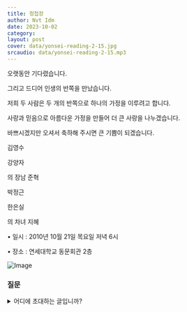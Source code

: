 ```yaml
---
title: 청첩장
author: Nvt Idm
date: 2023-10-02
category: 
layout: post
cover: data/yonsei-reading-2-15.jpg
srcaudio: data/yonsei-reading-2-15.mp3
---
```


오랫동안 기다렸습니다.

그리고 드디어 인생의 반쪽을 만났습니다.

저희 두 사람은 두 개의 반쪽으로 하나의 가정을 이루려고 합니다.

사랑과 믿음으로 아름다운 가정을 만들어 더 큰 사랑을 나누겠습니다.

바쁘시겠지만 오셔서 축하해 주시면 큰 기쁨이 되겠습니다.

김영수

강양자

의 장남 준혁

박정근

한은실

의 차녀 지혜

• 일시 : 2010년 10월 21일 목요일 저녁 6시

• 장소 : 연세대학교 동문회관 2층

![Image](/yonsei-reading-2/data/yonsei-reading-2-15-1.jpg)

### 질문

<details>

<summary>어디에 초대하는 글입니까?</summary>

결혼식에 초대하는 글입니다.

</details>
